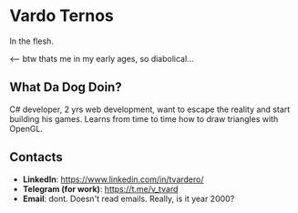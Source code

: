 # Vardo Ternos

In the flesh. 

<-- btw thats me in my early ages, so diabolical...

## What Da Dog Doin?

C# developer, 2 yrs web development, want to escape the reality and start building his games.
Learns from time to time how to draw triangles with OpenGL.

## Contacts

- **LinkedIn**: https://www.linkedin.com/in/tvardero/
- **Telegram (for work)**: https://t.me/v_tvard
- **Email**: dont. Doesn't read emails. Really, is it year 2000?
